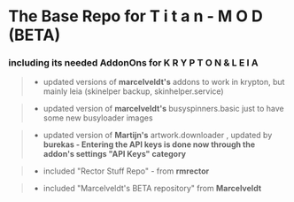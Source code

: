# The Base Repo for **T i t a n - M O D (BETA)**


### including its needed AddonOns for  **K R Y P T O N**   &  **L E I A**
 
> - updated versions of **marcelveldt's** addons to work in krypton, but mainly leia (skinelper backup, skinhelper.service)

> - updated version  of **marcelveldt's** busyspinners.basic just to have some new busyloader images

> - updated version  of **Martijn's** artwork.downloader , updated by **burekas - Entering the API keys is done now through the addon's settings "API Keys" category**

> - included "Rector Stuff Repo" - from **rmrector**

> - included "Marcelveldt's BETA repository" from **Marcelveldt**
